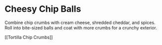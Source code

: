 # Cheesy Chip Balls

Combine chip crumbs with cream cheese, shredded cheddar, and spices. Roll into bite-sized balls and coat with more crumbs for a crunchy exterior.

[[Tortilla Chip Crumbs]]